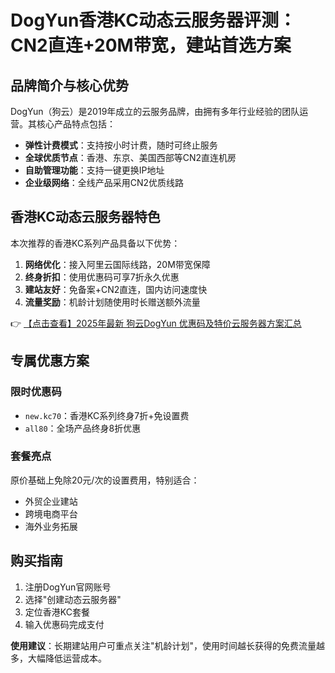 # DogYun香港KC动态云服务器评测：CN2直连+20M带宽，建站首选方案

## 品牌简介与核心优势

DogYun（狗云）是2019年成立的云服务品牌，由拥有多年行业经验的团队运营。其核心产品特点包括：

- **弹性计费模式**：支持按小时计费，随时可终止服务
- **全球优质节点**：香港、东京、美国西部等CN2直连机房
- **自助管理功能**：支持一键更换IP地址
- **企业级网络**：全线产品采用CN2优质线路

## 香港KC动态云服务器特色

本次推荐的香港KC系列产品具备以下优势：

1. **网络优化**：接入阿里云国际线路，20M带宽保障
2. **终身折扣**：使用优惠码可享7折永久优惠
3. **建站友好**：免备案+CN2直连，国内访问速度快
4. **流量奖励**：机龄计划随使用时长赠送额外流量

👉 [【点击查看】2025年最新 狗云DogYun 优惠码及特价云服务器方案汇总](https://bit.ly/DogYun)

## 专属优惠方案

### 限时优惠码
- `new.kc70`：香港KC系列终身7折+免设置费
- `all80`：全场产品终身8折优惠

### 套餐亮点
原价基础上免除20元/次的设置费用，特别适合：
- 外贸企业建站
- 跨境电商平台
- 海外业务拓展

## 购买指南

1. 注册DogYun官网账号
2. 选择"创建动态云服务器"
3. 定位香港KC套餐
4. 输入优惠码完成支付

**使用建议**：长期建站用户可重点关注"机龄计划"，使用时间越长获得的免费流量越多，大幅降低运营成本。